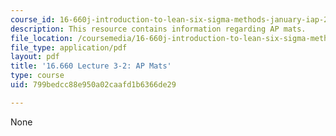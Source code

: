 ```yaml
---
course_id: 16-660j-introduction-to-lean-six-sigma-methods-january-iap-2012
description: This resource contains information regarding AP mats.
file_location: /coursemedia/16-660j-introduction-to-lean-six-sigma-methods-january-iap-2012/799bedcc88e950a02caafd1b6366de29_MIT6_660JIAP12_3-2APVari.pdf
file_type: application/pdf
layout: pdf
title: '16.660 Lecture 3-2: AP Mats'
type: course
uid: 799bedcc88e950a02caafd1b6366de29

---
```

None